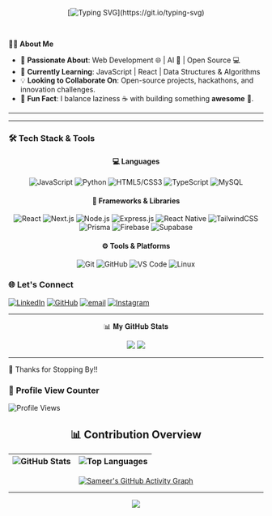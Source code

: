 <!-- Option 3: Minimal (safe) -->
<div align="center">

[![Typing SVG](https://readme-typing-svg.demolab.com?font=JetBrains+Mono&size=20&duration=3000&pause=1000&color=00FF41&width=600&lines=Welcome+to+my+Workspace...;Loading+projects+%26+experiments...;System+Ready...)](https://git.io/typing-svg)

<br/>

</div>




🧑‍💻 **About Me**
- 🔭 **Passionate About**: Web Development 🌐 | AI 🤖 | Open Source 💻   
- 🌱 **Currently Learning**: JavaScript | React | Data Structures & Algorithms   
- 💡 **Looking to Collaborate On**: Open-source projects, hackathons, and innovation challenges.  
- 🎯 **Fun Fact**: I balance laziness ☕ with building something **awesome** 🚀.   
 ---
---
### 🛠️ Tech Stack & Tools

<div align="center">

#### 💻 Languages
![JavaScript](https://img.shields.io/badge/JavaScript-%23323330.svg?style=for-the-badge&logo=javascript&logoColor=%23F7DF1E)
![Python](https://img.shields.io/badge/Python-%233776AB.svg?style=for-the-badge&logo=python&logoColor=white)
![HTML5/CSS3](https://img.shields.io/badge/HTML5%2FCSS3-%23E34F26.svg?style=for-the-badge&logo=html5&logoColor=white)
![TypeScript](https://img.shields.io/badge/TypeScript-%23007ACC.svg?style=for-the-badge&logo=typescript&logoColor=white)
![MySQL](https://img.shields.io/badge/MySQL-%2300758F.svg?style=for-the-badge&logo=mysql&logoColor=white)

#### 🚀 Frameworks & Libraries
![React](https://img.shields.io/badge/React-%2320232a.svg?style=for-the-badge&logo=react&logoColor=%2361DAFB)
![Next.js](https://img.shields.io/badge/next.js-000000?style=for-the-badge&logo=nextdotjs&logoColor=white)
![Node.js](https://img.shields.io/badge/Node.js-6DA55F?style=for-the-badge&logo=node.js&logoColor=white)
![Express.js](https://img.shields.io/badge/Express.js-%23404d59.svg?style=for-the-badge&logo=express&logoColor=%2361DAFB)
![React Native](https://img.shields.io/badge/React%20Native-20232a.svg?style=for-the-badge&logo=react&logoColor=%2361DAFB)
![TailwindCSS](https://img.shields.io/badge/TailwindCSS-%2338B2AC.svg?style=for-the-badge&logo=tailwind-css&logoColor=white)
![Prisma](https://img.shields.io/badge/Prisma-2D3748?style=for-the-badge&logo=Prisma&logoColor=white)
![Firebase](https://img.shields.io/badge/Firebase-039BE5.svg?style=for-the-badge&logo=firebase)
![Supabase](https://img.shields.io/badge/Supabase-3ECF8E.svg?style=for-the-badge&logo=supabase&logoColor=white)

#### ⚙️ Tools & Platforms
![Git](https://img.shields.io/badge/Git-%23F05033.svg?style=for-the-badge&logo=git&logoColor=white)
![GitHub](https://img.shields.io/badge/GitHub-%23121011.svg?style=for-the-badge&logo=github&logoColor=white)
![VS Code](https://img.shields.io/badge/VS%20Code-0078d7.svg?style=for-the-badge&logo=visual-studio-code&logoColor=white)
![Linux](https://img.shields.io/badge/Linux-FCC624?style=for-the-badge&logo=linux&logoColor=black)

</div>




### 🌐 **Let's Connect**  

[![LinkedIn](https://img.shields.io/badge/LinkedIn-%230077B5.svg?logo=linkedin&logoColor=white)](https://www.linkedin.com/in/sameer-pawar-a545b0358/)
[![GitHub](https://img.shields.io/badge/GitHub-Follow-black?style=flat&logo=github)](https://github.com/sammy200-ui) 
[![email](https://img.shields.io/badge/Email-D14836?logo=gmail&logoColor=white)](mailto:pawar96sameer@gmail.com)
[![Instagram](https://img.shields.io/badge/Instagram-E4405F?logo=instagram&logoColor=white)](https://www.instagram.com/the.samatrix)  

---
<div align="center">
📊 𝐌𝐲 𝐆𝐢𝐭𝐇𝐮𝐛 𝐒𝐭𝐚𝐭𝐬

![](https://github-readme-stats.vercel.app/api?username=sammy200-ui&theme=dark&hide_border=false&include_all_commits=true&count_private=true) ![](https://nirzak-streak-stats.vercel.app/?user=sammy200-ui&theme=dark&hide_border=false)<br/>

---
</div>
🎉 Thanks for Stopping By!!

### 👀 **Profile View Counter**
![Profile Views](https://komarev.com/ghpvc/?username=sammy200-ui&color=blue&style=flat-square)

<div align="center">

## 📊 Contribution Overview

| ![GitHub Stats](https://github-readme-stats.vercel.app/api?username=sammy200-ui&show_icons=true&theme=dark&hide_border=true) | ![Top Languages](https://github-readme-stats.vercel.app/api/top-langs/?username=sammy200-ui&layout=compact&theme=dark&hide_border=true) |
|:---:|:---:|

[![Sameer's GitHub Activity Graph](https://github-readme-activity-graph.vercel.app/graph?username=sammy200-ui&theme=tokyo-night)](https://github.com/ashutosh00710/github-readme-activity-graph)


---

<div align="center">
  <img src="https://forthebadge.com/images/badges/built-with-love.svg"/>
</div>
